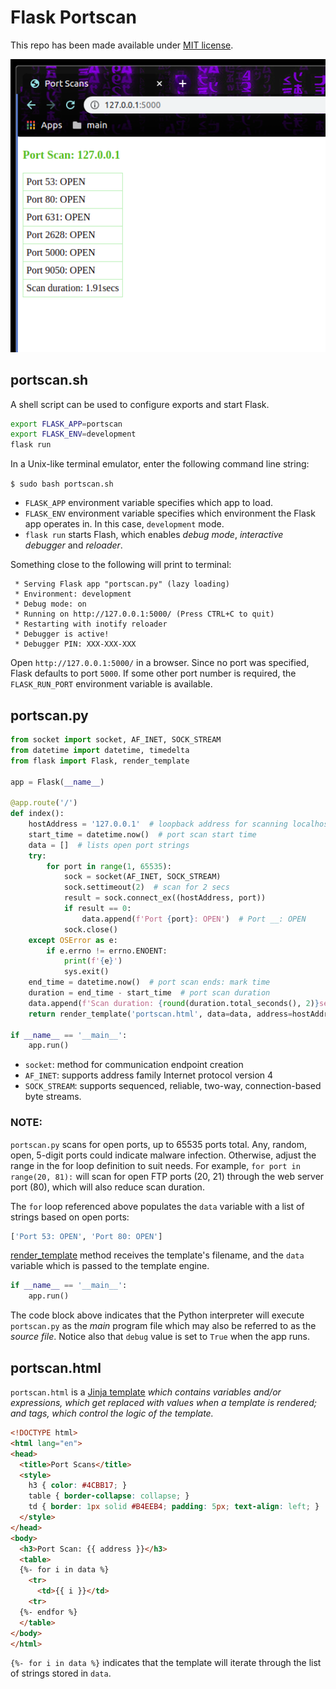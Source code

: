 # Flask Portscan

This repo has been made available under [MIT license](https://github.com/nick3499/psutil_cpu_times/blob/master/LICENSE).

![screen capture](screen_capture.png)

## portscan.sh

A shell script can be used to configure exports and start Flask.

```bash
export FLASK_APP=portscan
export FLASK_ENV=development
flask run
```

In a Unix-like terminal emulator, enter the following command line string:

`$ sudo bash portscan.sh`

- `FLASK_APP` environment variable specifies which app to load.
- `FLASK_ENV` environment variable specifies which environment the Flask app operates in. In this case, `development` mode.
- `flask run` starts Flash, which enables _debug mode_, _interactive debugger_ and _reloader_.

Something close to the following will print to terminal:

```
 * Serving Flask app "portscan.py" (lazy loading)
 * Environment: development
 * Debug mode: on
 * Running on http://127.0.0.1:5000/ (Press CTRL+C to quit)
 * Restarting with inotify reloader
 * Debugger is active!
 * Debugger PIN: XXX-XXX-XXX
```

Open `http://127.0.0.1:5000/` in a browser. Since no port was specified, Flask defaults to port `5000`. If some other port number is required, the `FLASK_RUN_PORT` environment variable is available.

## portscan.py

```python
from socket import socket, AF_INET, SOCK_STREAM
from datetime import datetime, timedelta
from flask import Flask, render_template

app = Flask(__name__)

@app.route('/')
def index():
    hostAddress = '127.0.0.1'  # loopback address for scanning localhost
    start_time = datetime.now()  # port scan start time
    data = []  # lists open port strings
    try:
        for port in range(1, 65535):
            sock = socket(AF_INET, SOCK_STREAM)
            sock.settimeout(2)  # scan for 2 secs
            result = sock.connect_ex((hostAddress, port))
            if result == 0:
                data.append(f'Port {port}: OPEN')  # Port __: OPEN
            sock.close()
    except OSError as e:
        if e.errno != errno.ENOENT:
            print(f'{e}')
            sys.exit()
    end_time = datetime.now()  # port scan ends: mark time
    duration = end_time - start_time  # port scan duration
    data.append(f'Scan duration: {round(duration.total_seconds(), 2)}secs')
    return render_template('portscan.html', data=data, address=hostAddress)

if __name__ == '__main__':
    app.run()
```

- `socket`: method for communication endpoint creation
- `AF_INET`: supports address family Internet protocol version 4
- `SOCK_STREAM`: supports sequenced, reliable, two-way, connection-based byte streams.

### NOTE:

`portscan.py` scans for open ports, up to 65535 ports total. Any, random, open, 5-digit ports could indicate malware infection. Otherwise, adjust the range in the for loop definition to suit needs. For example, `for port in range(20, 81):` will scan for open FTP ports (20, 21) through the web server port (80), which will also reduce scan duration.

The `for` loop referenced above populates the `data` variable with a list of strings based on open ports:

```python
['Port 53: OPEN', 'Port 80: OPEN']
```

[render_template](https://flask.palletsprojects.com/en/1.1.x/api/#flask.render_template) method receives the template's filename, and the `data` variable which is passed to the template engine.

```python
if __name__ == '__main__':
    app.run()
```

The code block above indicates that the Python interpreter will execute `portscan.py` as the _main_ program file which may also be referred to as the _source file_. Notice also that `debug` value is set to `True` when the app runs.

## portscan.html

`portscan.html` is a [Jinja template](https://jinja.palletsprojects.com/en/2.10.x/templates/) _which contains variables and/or expressions, which get replaced with values when a template is rendered; and tags, which control the logic of the template._

```html
<!DOCTYPE html>
<html lang="en">
<head>
  <title>Port Scans</title>
  <style>
    h3 { color: #4CBB17; }
    table { border-collapse: collapse; }
    td { border: 1px solid #B4EEB4; padding: 5px; text-align: left; }
  </style>
</head>
<body>
  <h3>Port Scan: {{ address }}</h3>
  <table>
  {%- for i in data %}
    <tr>
      <td>{{ i }}</td>
    <tr>
  {%- endfor %}
  </table>
</body>
</html>
```

`{%- for i in data %}` indicates that the template will iterate through the list of strings stored in `data`.
